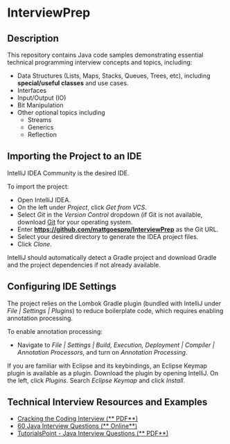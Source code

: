 # InterviewPrep

## Description

This repository contains Java code samples demonstrating essential technical programming interview concepts and topics,
including:

- Data Structures (Lists, Maps, Stacks, Queues, Trees, etc), including **special/useful classes** and use cases.
- Interfaces
- Input/Output (IO)
- Bit Manipulation
- Other optional topics including
  - Streams
  - Generics
  - Reflection

## Importing the Project to an IDE

IntelliJ IDEA Community is the desired IDE.

To import the project:

- Open IntelliJ IDEA.
- On the left under _Project_, click _Get from VCS_.
- Select _Git_ in the _Version Control_ dropdown (if Git is not available, download [Git](https://git-scm.com/downloads)
  for your operating system.
- Enter **<https://github.com/mattgoespro/InterviewPrep>** as the Git URL.
- Select your desired directory to generate the IDEA project files.
- Click _Clone_.

IntelliJ should automatically detect a Gradle project and download Gradle and the project dependencies if not already
available.

## Configuring IDE Settings

The project relies on the Lombok Gradle plugin (bundled with IntelliJ under _File | Settings | Plugins_) to reduce
boilerplate code, which requires enabling annotation processing.

To enable annotation processing:

- Navigate to _File | Settings | Build, Execution, Deployment | Compiler | Annotation Processors_, and turn on _Annotation Processing_.

If you are familiar with Eclipse and its keybindings, an Eclipse Keymap plugin is available as a plugin. Download the
plugin by opening IntelliJ. On the left, click _Plugins_. Search _Eclipse Keymap_ and click _Install_.

## Technical Interview Resources and Examples

- [Cracking the Coding Interview (**
  PDF**)](<http://englishonlineclub.com/pdf/Cracking%20the%20Coding%20Interview%20-%20189%20Programming%20Questions%20and%20Solutions%20(6th%20Edition)%20[EnglishOnlineClub.com].pdf>)
- [60 Java Interview Questions (**
  Online**)](https://svrtechnologies.com/2020-latest-60-java-interview-questions-and-answers-pdf/)
- [TutorialsPoint - Java Interview Questions (**
  PDF**)](https://www.tutorialspoint.com/java/pdf/java_interview_questions.pdf)
